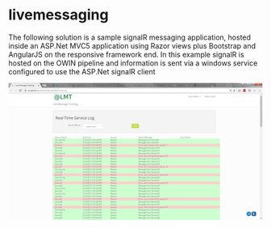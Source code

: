 # livemessaging
The following solution is a sample signalR messaging application, hosted inside an ASP.Net MVC5 application using Razor views plus Bootstrap and AngularJS on the responsive framework end. In this example signalR is hosted on the OWIN pipeline and information is sent via a windows service configured to use the ASP.Net signalR client


<p align="center">
  <img src="https://github.com/nwatson76/livemessaging/blob/master/LiveMessage.png" />
</p>


